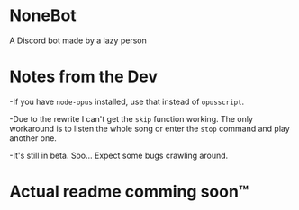 # NoneBot
A Discord bot made by a lazy person

# Notes from the Dev
-If you have `node-opus` installed, use that instead of `opusscript`.

-Due to the rewrite I can't get the `skip` function working. The only workaround is to listen the whole song or enter the `stop` command and play another one.

-It's still in beta. Soo... Expect some bugs crawling around.

# Actual readme comming soon™
